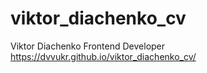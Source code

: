 # viktor_diachenko_cv
Viktor Diachenko Frontend Developer
https://dvvukr.github.io/viktor_diachenko_cv/
